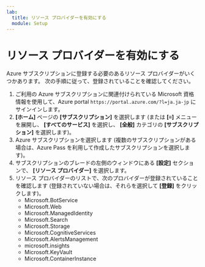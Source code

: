 ```yaml
---
lab:
  title: リソース プロバイダーを有効にする
  module: Setup
---
```


# リソース プロバイダーを有効にする

Azure サブスクリプションに登録する必要のあるリソース プロバイダーがいくつかあります。 次の手順に従って、登録されていることを確認してください。

1. ご利用の Azure サブスクリプションに関連付けられている Microsoft 資格情報を使用して、Azure portal `https://portal.azure.com/?l=ja.ja-jp` にサインインします。
2. **[ホーム]** ページの **[サブスクリプション]** を選択します (または **[&#8801;]** メニューを展開し、 **[すべてのサービス]** を選択し、 **[全般]** カテゴリの **[サブスクリプション]** を選択します)。
3. Azure サブスクリプションを選択します (複数のサブスクリプションがある場合は、Azure Pass を利用して作成したサブスクリプションを選択します)。
4. サブスクリプションのブレードの左側のウィンドウにある **[設定]** セクションで、 **[リソース プロバイダー]** を選択します。
5. リソース プロバイダーのリストで、次のプロバイダーが登録されていることを確認します (登録されていない場合は、それらを選択して **[登録]** をクリックします)。
    - Microsoft.BotService
    - Microsoft.Web
    - Microsoft.ManagedIdentity
    - Microsoft.Search
    - Microsoft.Storage
    - Microsoft.CognitiveServices
    - Microsoft.AlertsManagement
    - microsoft.insights
    - Microsoft.KeyVault
    - Microsoft.ContainerInstance
